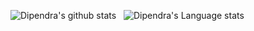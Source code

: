 
![Dipendra's github stats](https://github-readme-stats.vercel.app/api?username=dipendra-sharma&show_icons=true&hide_border=true)&nbsp;&nbsp;
![Dipendra's Language stats](https://github-readme-stats-eight-theta.vercel.app/api/top-langs/?username=dipendra-sharma&layout=compact&langs_count=8&hide_border=true)
